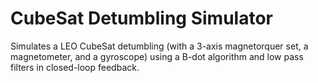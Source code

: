 # CubeSat Detumbling Simulator
Simulates a LEO CubeSat detumbling (with a 3-axis magnetorquer set, a magnetometer, and a gyroscope) using a B-dot algorithm and low pass filters in closed-loop feedback.
